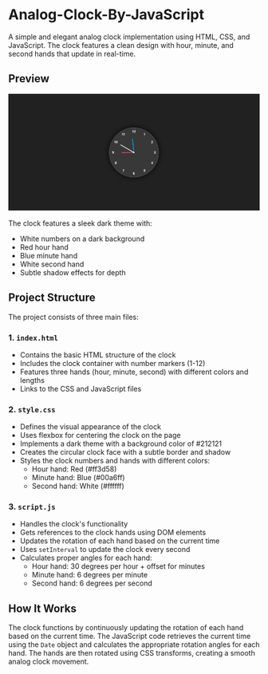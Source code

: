 # Analog-Clock-By-JavaScript

A simple and elegant analog clock implementation using HTML, CSS, and JavaScript. The clock features a clean design with hour, minute, and second hands that update in real-time.

## Preview

![Analog Clock Screenshot](screenshots/clock.png)

The clock features a sleek dark theme with:

- White numbers on a dark background
- Red hour hand
- Blue minute hand
- White second hand
- Subtle shadow effects for depth

## Project Structure

The project consists of three main files:

### 1. `index.html`

- Contains the basic HTML structure of the clock
- Includes the clock container with number markers (1-12)
- Features three hands (hour, minute, second) with different colors and lengths
- Links to the CSS and JavaScript files

### 2. `style.css`

- Defines the visual appearance of the clock
- Uses flexbox for centering the clock on the page
- Implements a dark theme with a background color of #212121
- Creates the circular clock face with a subtle border and shadow
- Styles the clock numbers and hands with different colors:
  - Hour hand: Red (#ff3d58)
  - Minute hand: Blue (#00a6ff)
  - Second hand: White (#ffffff)

### 3. `script.js`

- Handles the clock's functionality
- Gets references to the clock hands using DOM elements
- Updates the rotation of each hand based on the current time
- Uses `setInterval` to update the clock every second
- Calculates proper angles for each hand:
  - Hour hand: 30 degrees per hour + offset for minutes
  - Minute hand: 6 degrees per minute
  - Second hand: 6 degrees per second

## How It Works

The clock functions by continuously updating the rotation of each hand based on the current time. The JavaScript code retrieves the current time using the `Date` object and calculates the appropriate rotation angles for each hand. The hands are then rotated using CSS transforms, creating a smooth analog clock movement.

